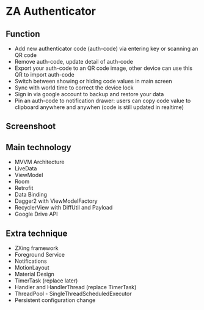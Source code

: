 # ZA Authenticator

## Function  
- Add new authenticator code (auth-code) via entering key or scanning an QR code  
- Remove auth-code, update detail of auth-code  
- Export your auth-code to an QR code image, other device can use this QR to import auth-code
- Switch between showing or hiding code values in main screen  
- Sync with world time to correct the device lock  
- Sign in via google account to backup and restore your data  
- Pin an auth-code to notification drawer: users can copy code value to clipboard anywhere and anywhen (code is still updated in realtime)  

## Screenshoot

## Main technology  
- MVVM Architecture  
- LiveData  
- ViewModel  
- Room  
- Retrofit  
- Data Binding  
- Dagger2 with ViewModelFactory  
- RecyclerView with DiffUtil and Payload  
- Google Drive API

## Extra technique  
- ZXing framework  
- Foreground Service  
- Notifications    
- MotionLayout  
- Material Design  
- TimerTask (replace later)  
- Handler and HandlerThread (replace TimerTask)  
- ThreadPool - SingleThreadScheduledExecutor  
- Persistent configuration change  
